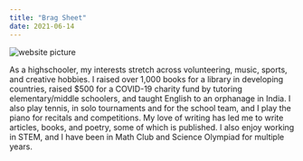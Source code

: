 ```yaml
---
title: "Brag Sheet"
date: 2021-06-14
---
```

![website picture](https://user-images.githubusercontent.com/85847327/121958362-99a8cc00-cd31-11eb-9d61-d0d0b0c27933.jpg)

As a highschooler, my interests stretch across volunteering, music, sports, and creative hobbies. 
I raised over 1,000 books for a library in developing countries, raised $500 for a COVID-19 charity fund by tutoring elementary/middle schoolers, and taught English to an orphanage in India.
I also play tennis, in solo tournaments and for the school team, and I play the piano for recitals and competitions.
My love of writing has led me to write articles, books, and poetry, some of which is published.
I also enjoy working in STEM, and I have been in Math Club and Science Olympiad for multiple years.

